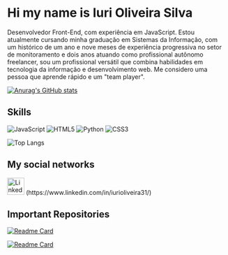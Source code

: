 # Hi my name is Iuri Oliveira Silva
Desenvolvedor Front-End, com experiência em JavaScript.
Estou atualmente cursando minha graduação em Sistemas da Informação, com um histórico de um ano e nove meses de experiência progressiva no setor de monitoramento e dois anos atuando como profissional autônomo freelancer, sou um profissional versátil que combina habilidades em tecnologia da informação e desenvolvimento web.
Me considero uma pessoa que aprende rápido e um "team player".


[![Anurag's GitHub stats](https://github-readme-stats.vercel.app/api?username=iurioliveira31&show_icons=true&theme=radical)](https://github.com/anuraghazra/github-readme-stats)


## Skills
![JavaScript](https://img.shields.io/badge/JavaScript-323330?style=for-the-badge&logo=javascript&logoColor=F7DF1E)
![HTML5](https://img.shields.io/badge/HTML5-E34F26?style=for-the-badge&logo=html5&logoColor=white)
![Python](https://img.shields.io/badge/Python-FFD43B?style=for-the-badge&logo=python&logoColor=blue)
![CSS3](https://img.shields.io/badge/CSS3-1572B6?style=for-the-badge&logo=css3&logoColor=white)


![Top Langs](https://github-readme-stats.vercel.app/api/top-langs/?username=iurioliveira31&layout=compact&theme=radical)

## My social networks 

<img src='https://img.shields.io/badge/LinkedIn-0077B5?style=for-the-badge&logo=linkedin&logoColor=white' alt='Linkedin' height='39'>
(https://www.linkedin.com/in/iurioliveira31/)



## Important Repositories  
[![Readme Card](https://github-readme-stats.vercel.app/api/pin/?username=iurioliveira31&repo=github_finder&theme=radical)](https://github.com/anuraghazra/github-readme-stats)

[![Readme Card](https://github-readme-stats.vercel.app/api/pin/?username=iurioliveira31&repo=Python_Vendas_Faturamento&theme=radical)](https://github.com/anuraghazra/github-readme-stats)
